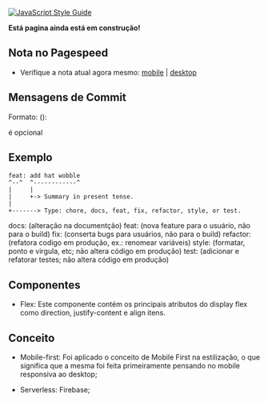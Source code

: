 [![JavaScript Style Guide](https://img.shields.io/badge/code_style-standard-brightgreen.svg)](https://standardjs.com)

**Está pagina ainda está em construção!**


## Nota no Pagespeed
- Verifique a nota atual agora mesmo: [mobile](#) | [desktop](#)

## Mensagens de Commit
Formato: <type>(<scope>): <subject>

<scope> é opcional

## Exemplo

```
feat: add hat wobble
^--^  ^------------^
|     |
|     +-> Summary in present tense.
|
+-------> Type: chore, docs, feat, fix, refactor, style, or test.
```

docs: (alteração na documentção)
feat: (nova feature para o usuário, não para o build)
fix: (conserta bugs para usuários, não para o build)
refactor: (refatora codigo em produção, ex.: renomear variáveis)
style: (formatar, ponto e virgula, etc; não altera código em produção)
test: (adicionar e refatorar testes; não altera código em produção)


## Componentes
- Flex: Este componente contém os principais atributos do display flex como direction, justify-content e align itens.


## Conceito
- Mobile-first: Foi aplicado o conceito de Mobile First na estilização, o que significa que a mesma foi feita primeiramente pensando no mobile responsiva ao desktop;

- Serverless: Firebase;
